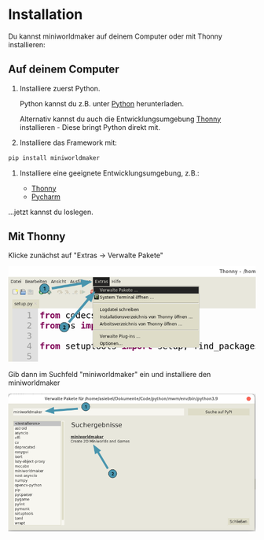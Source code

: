 # Installation

Du kannst miniworldmaker auf deinem Computer oder mit Thonny
installieren:

## Auf deinem Computer

1. Installiere zuerst Python.

   Python kannst du z.B. unter [Python](https://www.python.org)
   herunterladen.

   Alternativ kannst du auch die Entwicklungsumgebung
   [Thonny](https://thonny.org/) installieren - Diese bringt Python
   direkt mit.

2. Installiere das Framework mit:

``` python 
pip install miniworldmaker
```

1. Installiere eine geeignete Entwicklungsumgebung, z.B.:

   - [Thonny](https://thonny.org/)
   - [Pycharm](https://www.jetbrains.com/de-de/pycharm/)

\...jetzt kannst du loslegen.

## Mit Thonny

Klicke zunächst auf \"Extras -\> Verwalte Pakete\"

![Miniworldmaker](../_images/install_thonny1.png)

Gib dann im Suchfeld \"miniworldmaker\" ein und installiere den
miniworldmaker

![Miniworldmaker](../_images/install_thonny2.png)

